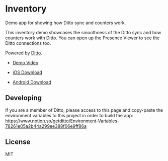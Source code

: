 # Inventory

Demo app for showing how Ditto sync and counters work.

This inventory demo showcases the smoothness of the Ditto sync and how counters work with Ditto. You can open up the Presence Viewer to see the Ditto connections too.

Powered by [Ditto](https://www.ditto.live/).

- [Demo Video](https://www.youtube.com/watch?v=1P2bKEJjdec)

- [iOS Download](https://apps.apple.com/us/app/ditto-inventory/id1449905935)
- [Android Download](https://play.google.com/store/apps/details?id=live.ditto.inventory)


## Developing

If you are a member of Ditto, please access to this page and copy-paste the environment variables to this project in order to build the app:
https://www.notion.so/getditto/Environment-Variables-78261e05a2b44a299ee388f06e9ff86a


## License

MIT
